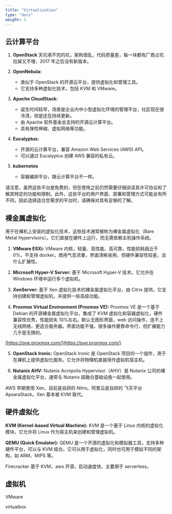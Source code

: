 ```yaml
---
title: "Virtualization"
type: "docs"
weight: 1
---
```


## 云计算平台

1. **OpenStack** 天坑填不完的坑，架构很乱，代码质量差，每一块都有厂商占坑拉屎又不埋，2017 年之后没有新版本。

2. **OpenNebula:**

   - 类似于 OpenStack 的开源云平台，提供虚拟化和管理工具。
   - 它支持多种虚拟化技术，包括 KVM 和 VMware。

3. **Apache CloudStack:**

   - 诞生时间较早，场景是企业内中小型虚拟化环境的管理平台，社区现在很冷清，但是还在持续更新。
   - 由 Apache 软件基金会支持的开源云计算平台。
   - 具有弹性伸缩、虚拟网络等功能。

4. **Eucalyptus:**

   - 开源的云计算平台，兼容 Amazon Web Services (AWS) API。
   - 可以通过 Eucalyptus 创建 AWS 兼容的私有云。

5. **kubernetes**
   - 容器编排平台，跟云计算平台不一样。

请注意，虽然这些平台是免费的，但在使用之前仍然需要仔细阅读其许可协议和了解其特定的功能和限制。此外，这些平台的用户界面、部署和管理方式可能会有所不同，因此选择适合您需求的平台时，请确保对其有足够的了解。

## 裸金属虚拟化

用于在裸机上安装的虚拟化技术，这些技术通常被称为裸金属虚拟化（Bare Metal Hypervisors）。它们直接在硬件上运行，而无需依赖主机操作系统。

1. **VMware ESXi:** VMware 内核，轻量、高性能、高可靠，性能损耗趋近于 0%，不支持 docker。商用气息浓重，界面清晰易用，但硬件兼容性较差，没什么扩展性。

2. **Microsoft Hyper-V Server:** 基于 Microsoft Hyper-V 技术。它允许在 Windows 环境中运行多个虚拟机。

3. **XenServer:** 基于 Xen 虚拟化技术的裸金属虚拟化平台，由 Citrix 提供。它支持创建和管理虚拟机，并提供一些高级功能。

4. **Proxmox Virtual Environment (Proxmox VE):** Proxmox VE 是一个基于 Debian 的开源裸金属虚拟化平台，集成了 KVM 虚拟化和容器虚拟化，硬件兼容性优秀，性能损失 10%左右。默认无图形界面，web 访问操作，连不上无线网络，更适合服务器。界面功能不强，很多操作要靠命令行，但扩展能力几乎是无限的。

[https://pve.proxmox.com/](https://pve.proxmox.com/)

5. **OpenStack Ironic:** OpenStack Ironic 是 OpenStack 项目的一个组件，用于在裸机上提供虚拟化服务。它允许将物理机直接用作虚拟机宿主机。

6. **Nutanix AHV:** Nutanix Acropolis Hypervisor（AHV）是 Nutanix 公司的裸金属虚拟化平台，通常与 Nutanix 超融合基础设施一起使用。

AWS 早期使用 Xen，目前是自研的 Nitro。阿里云是自研的 飞天平台 ApsaraStack。Xen 基本被 KVM 取代。

## 硬件虚拟化

**KVM (Kernel-based Virtual Machine):** KVM 是一个基于 Linux 内核的虚拟化模块，它允许将 Linux 作为宿主机来创建和管理虚拟机。

**QEMU (Quick Emulator):** QEMU 是一个开源的虚拟化和模拟器工具，支持多种硬件平台，可以与 KVM 结合。它可以用于虚拟化，同时也可用于模拟不同的架构，如 ARM、MIPS 等。

Firecracker 基于 KVM，aws 开源，启动速度快，主要用于 serverless。

## 虚拟机

VMware

virtualbox

